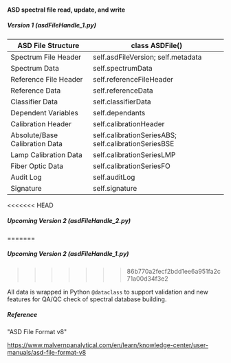 #### ASD spectral file read, update, and write



##### Version 1 (asdFileHandle_1.py)

| ASD File Structure             | class ASDFile()                                        |
| ------------------------------ | ---------------------------------------------------- |
| Spectrum File Header           | self.asdFileVersion; self.metadata                   |
| Spectrum Data                  | self.spectrumData                                    |
| Reference File Header          | self.referenceFileHeader                             |
| Reference Data                 | self.referenceData                                   |
| Classifier Data                | self.classifierData                                  |
| Dependent Variables            | self.dependants                                      |
| Calibration Header             | self.calibrationHeader                               |
| Absolute/Base Calibration Data | self.calibrationSeriesABS; self.calibrationSeriesBSE |
| Lamp Calibration Data          | self.calibrationSeriesLMP                            |
| Fiber Optic Data               | self.calibrationSeriesFO                             |
| Audit Log                      | self.auditLog                                        |
| Signature                      | self.signature                                       |

<<<<<<< HEAD
##### Upcoming Version 2 (asdFileHandle_2.py)
=======
##### Upcoming Version 2 (asdFileHandle_1.py)
>>>>>>> 86b770a2fecf2bdd1ee6a951fa2c71a00d34f3e2

All data is wrapped in Python `@dataclass` to support validation and new features for QA/QC check of spectral database building.

##### Reference

"ASD File Format v8"

https://www.malvernpanalytical.com/en/learn/knowledge-center/user-manuals/asd-file-format-v8
